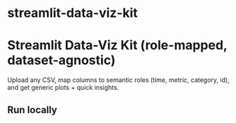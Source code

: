 # streamlit-data-viz-kit
# Streamlit Data-Viz Kit (role-mapped, dataset-agnostic)
Upload any CSV, map columns to semantic roles (time, metric, category, id), and get generic plots + quick insights.

## Run locally
